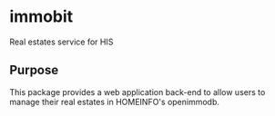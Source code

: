 #  immobit
Real estates service for HIS

## Purpose
This package provides a web application back-end to allow users to manage their real estates in HOMEINFO's openimmodb.
